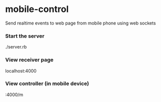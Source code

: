 mobile-control
==============

Send realtime events to web page from mobile phone using web sockets

### Start the server
./server.rb

### View receiver page
localhost:4000

### View controller (in mobile device)
<IP address of server>:4000/m

